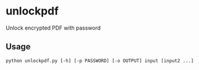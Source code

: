# unlockpdf
Unlock encrypted PDF with password

## Usage
```
python unlockpdf.py [-h] [-p PASSWORD] [-o OUTPUT] input [input2 ...]
```

